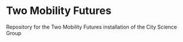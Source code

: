 # Two Mobility Futures
Repository for the Two Mobility Futures installation of the City Science Group
